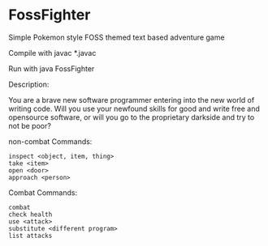 # FossFighter
Simple Pokemon style FOSS themed text based adventure game

Compile with javac *.javac

Run with java FossFighter


Description:

You are a brave new software programmer entering into the new world of writing code. Will you use your newfound skills for good and write free and opensource software, or will you go to the proprietary darkside and try to not be poor?

non-combat Commands:

    inspect <object, item, thing>
    take <item>
    open <door>
    approach <person>

Combat Commands:

    combat
    check health
    use <attack>
    substitute <different program>
    list attacks
    
